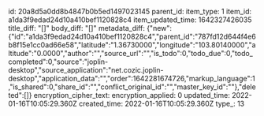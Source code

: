 id: 20a8d5a0dd8b4847b0b5ed1497023145
parent_id: 
item_type: 1
item_id: a1da3f9edad24d10a410bef1120828c4
item_updated_time: 1642327426035
title_diff: "[]"
body_diff: "[]"
metadata_diff: {"new":{"id":"a1da3f9edad24d10a410bef1120828c4","parent_id":"787fd12d644f4e6b8f15e1cc0ad66e58","latitude":"1.36730000","longitude":"103.80140000","altitude":"0.0000","author":"","source_url":"","is_todo":0,"todo_due":0,"todo_completed":0,"source":"joplin-desktop","source_application":"net.cozic.joplin-desktop","application_data":"","order":1642281674726,"markup_language":1,"is_shared":0,"share_id":"","conflict_original_id":"","master_key_id":""},"deleted":[]}
encryption_cipher_text: 
encryption_applied: 0
updated_time: 2022-01-16T10:05:29.360Z
created_time: 2022-01-16T10:05:29.360Z
type_: 13